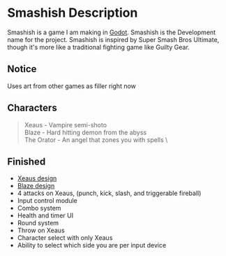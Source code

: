 # Smashish Description

Smashish is a game I am making in [Godot](https://godotengine.org/). Smashish is the Development name for the project.
Smashish is inspired by Super Smash Bros Ultimate, though it's more like a traditional fighting game like Guilty Gear.

## Notice

Uses art from other games as filler right now

## Characters

> Xeaus - Vampire semi-shoto \
> Blaze - Hard hitting demon from the abyss \
> The Orator - An angel that zones you with spells \

## Finished

* [Xeaus design](./Design/Characters/Xeaus.yml)
* [Blaze design](./Design/Characters/Blaze.yml)
* 4 attacks on Xeaus, (punch, kick, slash, and triggerable fireball)
* Input control module
* Combo system
* Health and timer UI
* Round system
* Throw on Xeaus
* Character select with only Xeaus
* Ability to select which side you are per input device
